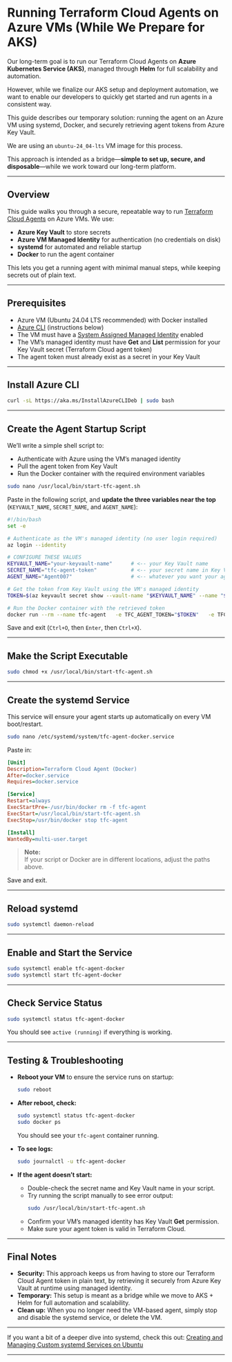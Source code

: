# Running Terraform Cloud Agents on Azure VMs (While We Prepare for AKS)

Our long-term goal is to run our Terraform Cloud Agents on **Azure Kubernetes Service (AKS)**, managed through **Helm** for full scalability and automation.

However, while we finalize our AKS setup and deployment automation, we want to enable our developers to quickly get started and run agents in a consistent way.

This guide describes our temporary solution: running the agent on an Azure VM using systemd, Docker, and securely retrieving agent tokens from Azure Key Vault.

We are using an `ubuntu-24_04-lts` VM image for this process.

This approach is intended as a bridge—**simple to set up, secure, and disposable**—while we work toward our long-term platform.

---

## Overview

This guide walks you through a secure, repeatable way to run [Terraform Cloud Agents](https://developer.hashicorp.com/terraform/cloud-docs/agents) on Azure VMs. We use:

- **Azure Key Vault** to store secrets
- **Azure VM Managed Identity** for authentication (no credentials on disk)
- **systemd** for automated and reliable startup
- **Docker** to run the agent container

This lets you get a running agent with minimal manual steps, while keeping secrets out of plain text.

---

## Prerequisites

- Azure VM (Ubuntu 24.04 LTS recommended) with Docker installed
- [Azure CLI](https://learn.microsoft.com/en-us/cli/azure/install-azure-cli-linux?pivots=apt) (instructions below)
- The VM must have a [System Assigned Managed Identity](https://learn.microsoft.com/en-us/azure/active-directory/managed-identities-azure-resources/overview) enabled
- The VM’s managed identity must have **Get** and **List** permission for your Key Vault secret (Terraform Cloud agent token)
- The agent token must already exist as a secret in your Key Vault

---

## Install Azure CLI

```bash
curl -sL https://aka.ms/InstallAzureCLIDeb | sudo bash
```

---

## Create the Agent Startup Script

We’ll write a simple shell script to:
- Authenticate with Azure using the VM’s managed identity
- Pull the agent token from Key Vault
- Run the Docker container with the required environment variables

```bash
sudo nano /usr/local/bin/start-tfc-agent.sh
```

Paste in the following script, and **update the three variables near the top** (`KEYVAULT_NAME`, `SECRET_NAME`, and `AGENT_NAME`):

```bash
#!/bin/bash
set -e

# Authenticate as the VM's managed identity (no user login required)
az login --identity

# CONFIGURE THESE VALUES
KEYVAULT_NAME="your-keyvault-name"      # <-- your Key Vault name
SECRET_NAME="tfc-agent-token"           # <-- your secret name in Key Vault
AGENT_NAME="Agent007"                   # <-- whatever you want your agent to be called

# Get the token from Key Vault using the VM's managed identity
TOKEN=$(az keyvault secret show --vault-name "$KEYVAULT_NAME" --name "$SECRET_NAME" --query value -o tsv)

# Run the Docker container with the retrieved token
docker run --rm --name tfc-agent   -e TFC_AGENT_TOKEN="$TOKEN"   -e TFC_AGENT_NAME="$AGENT_NAME"   hashicorp/tfc-agent:latest
```

Save and exit (`Ctrl+O`, then `Enter`, then `Ctrl+X`).

---

## Make the Script Executable

```bash
sudo chmod +x /usr/local/bin/start-tfc-agent.sh
```

---

## Create the systemd Service

This service will ensure your agent starts up automatically on every VM boot/restart.

```bash
sudo nano /etc/systemd/system/tfc-agent-docker.service
```

Paste in:

```ini
[Unit]
Description=Terraform Cloud Agent (Docker)
After=docker.service
Requires=docker.service

[Service]
Restart=always
ExecStartPre=-/usr/bin/docker rm -f tfc-agent
ExecStart=/usr/local/bin/start-tfc-agent.sh
ExecStop=/usr/bin/docker stop tfc-agent

[Install]
WantedBy=multi-user.target
```

> **Note:**  
> If your script or Docker are in different locations, adjust the paths above.

Save and exit.

---

## Reload systemd

```bash
sudo systemctl daemon-reload
```

---

## Enable and Start the Service

```bash
sudo systemctl enable tfc-agent-docker
sudo systemctl start tfc-agent-docker
```

---

## Check Service Status

```bash
sudo systemctl status tfc-agent-docker
```
You should see `active (running)` if everything is working.

---

## Testing & Troubleshooting

- **Reboot your VM** to ensure the service runs on startup:
  ```bash
  sudo reboot
  ```

- **After reboot, check:**
  ```bash
  sudo systemctl status tfc-agent-docker
  sudo docker ps
  ```
  You should see your `tfc-agent` container running.

- **To see logs:**
  ```bash
  sudo journalctl -u tfc-agent-docker
  ```

- **If the agent doesn’t start:**
  - Double-check the secret name and Key Vault name in your script.
  - Try running the script manually to see error output:
    ```bash
    sudo /usr/local/bin/start-tfc-agent.sh
    ```
  - Confirm your VM’s managed identity has Key Vault **Get** permission.
  - Make sure your agent token is valid in Terraform Cloud.

---

## Final Notes

- **Security:** This approach keeps us from having to store our Terraform Cloud Agent token in plain text, by retrieving it securely from Azure Key Vault at runtime using managed identity.
- **Temporary:** This setup is meant as a bridge while we move to AKS + Helm for full automation and scalability.
- **Clean up:** When you no longer need the VM-based agent, simply stop and disable the systemd service, or delete the VM.

---

If you want a bit of a deeper dive into systemd, check this out: [Creating and Managing Custom systemd Services on Ubuntu](https://dev.to/edgaras/creating-and-managing-custom-systemd-services-on-ubuntu-dkh)

---
